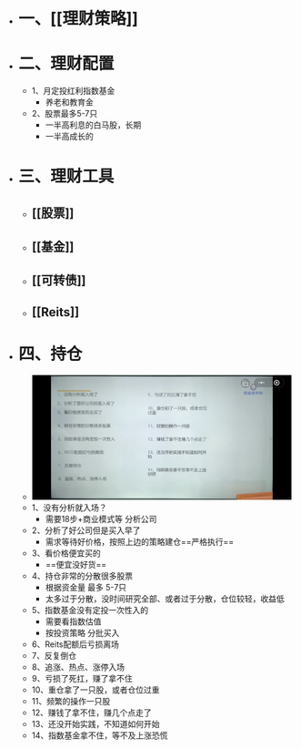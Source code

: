 - # 一、[[理财策略]]
- # 二、理财配置
	- 1、月定投红利指数基金
		- 养老和教育金
	- 2、股票最多5-7只
		- 一半高利息的白马股，长期
		- 一半高成长的
- # 三、理财工具
	- ## [[股票]]
	- ## [[基金]]
	- ## [[可转债]]
	- ## [[Reits]]
- # 四、持仓
	- ![image.png](../assets/image_1681189488977_0.png)
	- 1、没有分析就入场？
		- 需要18步+商业模式等 分析公司
	- 2、分析了好公司但是买入早了
		- 需求等待好价格，按照上边的策略建仓==严格执行==
	- 3、看价格便宜买的
		- ==便宜没好货==
	- 4、持仓非常的分散很多股票
		- 根据资金量 最多 5-7只
		- 太多过于分散，没时间研究全部、或者过于分散，仓位较轻，收益低
	- 5、指数基金没有定投一次性入的
		- 需要看指数估值
		- 按投资策略 分批买入
	- 6、Reits配额后亏损离场
	- 7、反复倒仓
	- 8、追涨、热点、涨停入场
	- 9、亏损了死扛，赚了拿不住
	- 10、重仓拿了一只股，或者仓位过重
	- 11、频繁的操作一只股
	- 12、赚钱了拿不住，赚几个点走了
	- 13、还没开始实践，不知道如何开始
	- 14、指数基金拿不住，等不及上涨恐慌